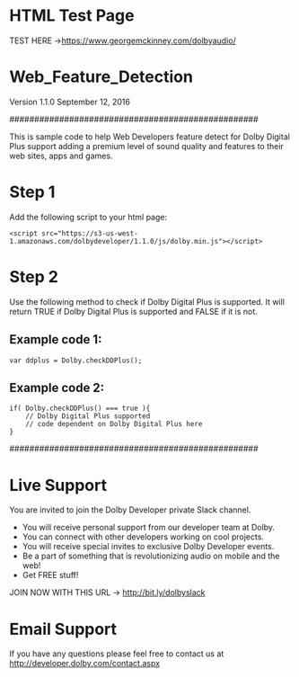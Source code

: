 # HTML Test Page
TEST HERE ->https://www.georgemckinney.com/dolbyaudio/


# Web_Feature_Detection
Version 1.1.0
September 12, 2016

##################################################

This is sample code to help Web Developers feature detect for Dolby Digital Plus support adding a premium level of sound quality and features to their web sites, apps and games.

Step 1
==========================
Add the following script to your html page:

```
<script src="https://s3-us-west-1.amazonaws.com/dolbydeveloper/1.1.0/js/dolby.min.js"></script>
```

Step 2
==========================
Use the following method to check if Dolby Digital Plus is supported.  It will return TRUE if Dolby Digital Plus is supported and FALSE if it is not.

Example code 1:
---------------
```
var ddplus = Dolby.checkDDPlus();
```

Example code 2:
---------------
```
if( Dolby.checkDDPlus() === true ){
	// Dolby Digital Plus supported
	// code dependent on Dolby Digital Plus here
}
```

##################################################

Live Support
==========================
You are invited to join the Dolby Developer private Slack channel.

- You will receive personal support from our developer team at Dolby.
- You can connect with other developers working on cool projects.
- You will receive special invites to exclusive Dolby Developer events.
- Be a part of something that is revolutionizing audio on mobile and the web!
- Get FREE stuff!

JOIN NOW WITH THIS URL -> http://bit.ly/dolbyslack

Email Support
==========================
If you have any questions please feel free to contact us at http://developer.dolby.com/contact.aspx
